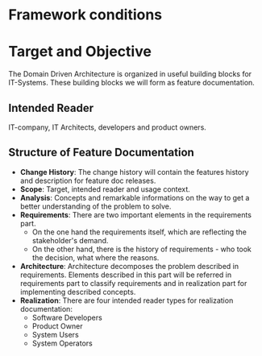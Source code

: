 # Framework conditions
# Target and Objective
The Domain Driven Architecture is organized in useful building blocks for IT-Systems. 
These building blocks we will form as feature documentation.  

## Intended Reader
IT-company, IT Architects, developers and product owners.

## Structure of Feature Documentation
* __Change History__: The change history will contain the features history and description for feature doc releases.
* __Scope__: Target, intended reader and usage context.
* __Analysis__: Concepts and remarkable informations on the way to get a better understanding of the problem to solve.
* __Requirements__: There are two important elements in the requirements part. 
  * On the one hand the requirements itself, which are reflecting the stakeholder's demand. 
  * On the other hand, there is the history of requirements - who took the decision, what where the reasons.
* __Architecture__: Architecture decomposes the problem described in requirements. Elements described in this part will be referred in requirements part to classify requirements and in realization part for implementing described concepts.
* __Realization__: There are four intended reader types for realization documentation:
  * Software Developers
  * Product Owner
  * System Users
  * System Operators